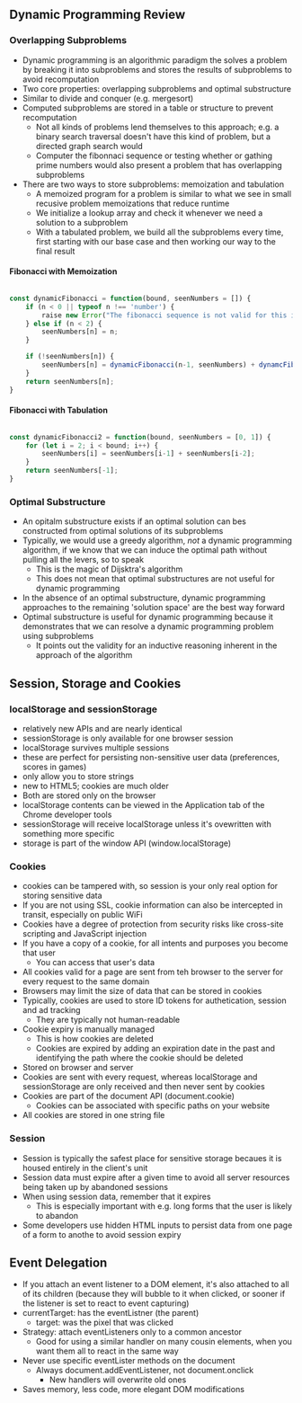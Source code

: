 ## Dynamic Programming Review

### Overlapping Subproblems

- Dynamic programming is an algorithmic paradigm the solves a problem by breaking it into subproblems and stores the results of subproblems to avoid recomputation
- Two core properties: overlapping subproblems and optimal substructure 
- Similar to divide and conquer (e.g. mergesort)
- Computed subproblems are stored in a table or structure to prevent recomputation
    - Not all kinds of problems lend themselves to this approach; e.g. a binary search traversal doesn't have this kind of problem, but a directed graph search would
    - Computer the fibonnaci sequence or testing whether or gathing prime numbers would also present a problem that has overlapping subproblems
- There are two ways to store subproblems: memoization and tabulation
    - A memoized program for a problem is similar to what we see in small recusive problem memoizations that reduce runtime
    - We initialize a lookup array and check it whenever we need a solution to a subproblem
    - With a tabulated problem, we build all the subproblems every time, first starting with our base case and then working our way to the final result

#### Fibonacci with Memoization
```javascript

const dynamicFibonacci = function(bound, seenNumbers = []) {
    if (n < 0 || typeof n !== 'number') {
        raise new Error("The fibonacci sequence is not valid for this input.")
    } else if (n < 2) {
        seenNumbers[n] = n;
    }

    if (!seenNumbers[n]) {
        seenNumbers[n] = dynamicFibonacci(n-1, seenNumbers) + dynamcFibonacci(n-2, seenNumbers);
    }
    return seenNumbers[n];
}

```

#### Fibonacci with Tabulation
```javascript

const dynamicFibonacci2 = function(bound, seenNumbers = [0, 1]) {
    for (let i = 2; i < bound; i++) {
        seenNumbers[i] = seenNumbers[i-1] + seenNumbers[i-2];
    }
    return seenNumbers[-1];
}

```

### Optimal Substructure

- An opitalm substructure exists if an optimal solution can bes constructed from optimal solutions of its subproblems
- Typically, we would use a greedy algorithm, _not_ a dynamic programming algorithm, if we know that we can induce the optimal path without pulling all the levers, so to speak
    - This is the magic of Dijsktra's algorithm
    - This does not mean that optimal substructures are not useful for dynamic programming
- In the absence of an optimal substructure, dynamic programming approaches to the remaining 'solution space' are the best way forward
- Optimal substructure is useful for dynamic programming because it demonstrates that we can resolve a dynamic programming problem using subproblems 
    - It points out the validity for an inductive reasoning inherent in the approach of the algorithm 

## Session, Storage and Cookies

### localStorage and sessionStorage

- relatively new APIs and are nearly identical
- sessionStorage is only available for one browser session
- localStorage survives multiple sessions
- these are perfect for persisting non-sensitive user data (preferences, scores in games)
- only allow you to store strings 
- new to HTML5; cookies are much older
- Both are stored only on the browser
- localStorage contents can be viewed in the Application tab of the Chrome developer tools
- sessionStorage will receive localStorage unless it's ovewritten with something more specific
- storage is part of the window API (window.localStorage)

### Cookies

- cookies can be tampered with, so session is your only real option for storing sensitive data
- If you are not using SSL, cookie information can also be intercepted in transit, especially on public WiFi
- Cookies have a degree of protection from security risks like cross-site scripting and JavaScript injection
- If you have a copy of a cookie, for all intents and purposes you become that user
    - You can access that user's data
- All cookies valid for a page are sent from teh browser to the server for every request to the same domain
- Browsers may limit the size of data that can be stored in cookies
- Typically, cookies are used to store ID tokens for authetication, session and ad tracking 
    - They are typically not human-readable
- Cookie expiry is manually managed 
    - This is how cookies are deleted
    - Cookies are expired by adding an expiration date in the past and identifying the path where the cookie should be deleted 
- Stored on browser and server
- Cookies are sent with every request, whereas localStorage and sessionStorage are only received and then never sent by cookies
- Cookies are part of the document API (document.cookie)
    - Cookies can be associated with specific paths on your website
- All cookies are stored in one string file


### Session

- Session is typically the safest place for sensitive storage becaues it is housed entirely in the client's unit
- Session data must expire after a given time to avoid all server resources being taken up by abandoned sessions
- When using session data, remember that it expires
    - This is especially important with e.g. long forms that the user is likely to abandon
- Some developers use hidden HTML inputs to persist data from one page of a form to anothe to avoid session expiry

## Event Delegation 

- If you attach an event listener to a DOM element, it's also attached to all of its children (because they will bubble to it when clicked, or sooner if the listener is set to react to event capturing)
- currentTarget: has the eventListner (the parent)
    - target: was the pixel that was clicked
- Strategy: attach eventListeners only to a common ancestor
    - Good for using a similar handler on many cousin elements, when you want them all to react in the same way
- Never use specific eventLister methods on the document
    - Always document.addEventListener, not document.onclick
        - New handlers will overwrite old ones
- Saves memory, less code, more elegant DOM modifications